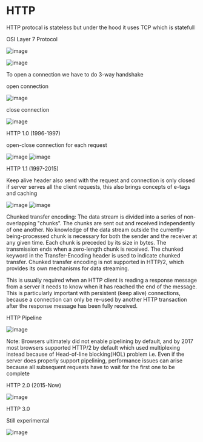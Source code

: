 # HTTP

HTTP protocal is stateless but under the hood it uses TCP which is statefull 

OSI Layer 7 Protocol

![image](https://user-images.githubusercontent.com/7610065/158011569-a94f31ca-f3b6-4158-abf0-e7a43ec83fe1.png)

![image](https://user-images.githubusercontent.com/7610065/158011597-29a46d25-1de9-497d-a3c3-aadce6d9a6fa.png)

To open a connection we have to do 3-way handshake

open connection

![image](https://user-images.githubusercontent.com/7610065/158012560-34874d26-0b4c-4de2-a935-6a831a15e177.png)

close connection

![image](https://user-images.githubusercontent.com/7610065/158012572-5eb72224-7272-4fcc-848b-0fe23571b68b.png)

HTTP 1.0 (1996-1997)

open-close connection for each request

![image](https://user-images.githubusercontent.com/7610065/158011981-8a605e80-7da8-41c1-acad-3d9485335245.png)
![image](https://user-images.githubusercontent.com/7610065/158011956-fb851532-df1b-496a-86d9-a32db4491c15.png)

HTTP 1.1 (1997-2015)

Keep alive header also send with the request and connection is only closed if server serves all the client requests, this also brings concepts of e-tags and caching

![image](https://user-images.githubusercontent.com/7610065/158012097-18d6953c-196b-4277-8833-3afb7a89f4c3.png)
![image](https://user-images.githubusercontent.com/7610065/158012082-e5c46d90-db2c-49d1-ba38-200c172857a1.png)

Chunked transfer encoding: The data stream is divided into a series of non-overlapping "chunks". The chunks are sent out and received independently of one another. No knowledge of the data stream outside the currently-being-processed chunk is necessary for both the sender and the receiver at any given time. Each chunk is preceded by its size in bytes. The transmission ends when a zero-length chunk is received. The chunked keyword in the Transfer-Encoding header is used to indicate chunked transfer. Chunked transfer encoding is not supported in HTTP/2, which provides its own mechanisms for data streaming. 

This is usually required when an HTTP client is reading a response message from a server it needs to know when it has reached the end of the message. This is particularly important with persistent (keep alive) connections, because a connection can only be re-used by another HTTP transaction after the response message has been fully received.

HTTP Pipeline 

![image](https://user-images.githubusercontent.com/7610065/158013379-ef4bf1ea-c23a-4039-a603-4230e5bcc2b8.png)

Note: Browsers ultimately did not enable pipelining by default, and by 2017 most browsers supported HTTP/2 by default which used multiplexing instead because of Head-of-line blocking(HOL) problem i.e. Even if the server does properly support pipelining, performance issues can arise because all subsequent requests have to wait for the first one to be complete

HTTP 2.0 (2015-Now)

![image](https://user-images.githubusercontent.com/7610065/158012237-288a081c-5b01-489e-ae94-d303339b34e3.png)

HTTP 3.0

Still experimental

![image](https://user-images.githubusercontent.com/7610065/158012424-b0ccf7d6-de1a-449f-b732-2d8b4b328582.png)

